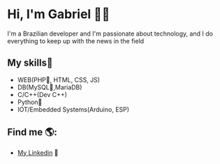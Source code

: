 # Hi, I'm Gabriel 👋🏾 

I'm a Brazilian developer and I'm passionate about technology, and I do everything to keep up with the news in the field
## My skills🍄
- WEB(PHP🐘, HTML, CSS, JS)
- DB(MySQL🐬,MariaDB)
- C/C++(Dev C++)
- Python🐍
- IOT/Embedded Systems(Arduino, ESP)

## Find me 🌎:
- <a href="https://www.linkedin.com/in/gsrbr/">My Linkedin</a> 💼
